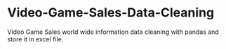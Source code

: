 # Video-Game-Sales-Data-Cleaning
Video Game Sales world wide information data cleaning with pandas and store it in excel file.
